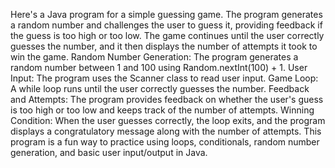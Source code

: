 Here's a Java program for a simple guessing game. The program generates a random number and challenges the user to guess it, providing feedback if the guess is too high or too low. The game continues until the user correctly guesses the number, and it then displays the number of attempts it took to win the game.
Random Number Generation: The program generates a random number between 1 and 100 using Random.nextInt(100) + 1.
User Input: The program uses the Scanner class to read user input.
Game Loop: A while loop runs until the user correctly guesses the number.
Feedback and Attempts: The program provides feedback on whether the user's guess is too high or too low and keeps track of the number of attempts.
Winning Condition: When the user guesses correctly, the loop exits, and the program displays a congratulatory message along with the number of attempts.
This program is a fun way to practice using loops, conditionals, random number generation, and basic user input/output in Java.
